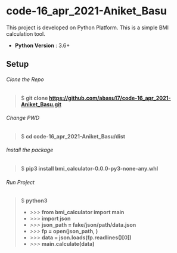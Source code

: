 # code-16_apr_2021-Aniket_Basu

This project is developed on Python Platform. This is a simple BMI calculation tool.
- **Python Version** : 3.6+

## Setup
###### Clone the Repo
> $ **git clone https://github.com/abasu17/code-16_apr_2021-Aniket_Basu.git**

###### Change PWD
> $ **cd code-16_apr_2021-Aniket_Basu/dist**

###### Install the package
> $ **pip3 install bmi_calculator-0.0.0-py3-none-any.whl**

###### Run Project
> $ **python3**
> - *>>>* **from bmi_calculator import main**
> - *>>>* **import json**
> - *>>>* **json_path = fake/json/path/data.json**
> - *>>>* **fp = open(json_path, )**
> - *>>>* **data = json.loads(fp.readlines()[0])**
> - *>>>* **main.calculate(data)**
